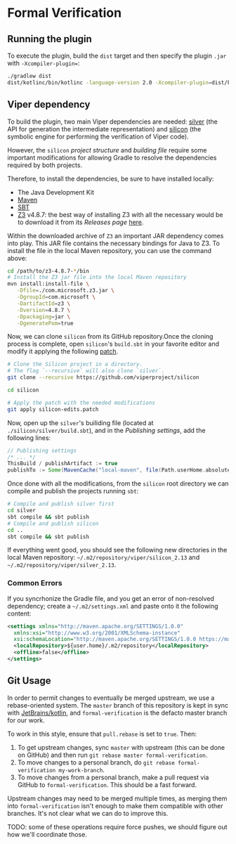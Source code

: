 # Formal Verification

## Running the plugin

To execute the plugin, build the `dist` target and then
specify the plugin `.jar` with `-Xcompiler-plugin=`:

```sh
./gradlew dist
dist/kotlinc/bin/kotlinc -language-version 2.0 -Xcompiler-plugin=dist/kotlinc/lib/formver-compiler-plugin.jar myfile.kt
```

## Viper dependency

To build the plugin, two main Viper dependencies are needed: 
[silver](https://github.com/viperproject/silver) (the API for
generation the intermediate representation) and 
[silicon](https://github.com/viperproject/silicon) (the symbolic engine for
performing the verification of Viper code).

However, the `silicon` *project structure* and *building file* require some
important modifications for allowing Gradle to resolve the dependencies required by both projects.

Therefore, to install the dependencies, be sure to have installed locally:
* The Java Development Kit
* [Maven](https://maven.apache.org/index.html)
* [SBT](https://www.scala-sbt.org/)
* [Z3](https://github.com/Z3Prover/z3) v4.8.7: the best way of installing Z3 with all the necessary would be to
download it from its _Releases page_ [here](https://github.com/Z3Prover/z3/releases/tag/z3-4.8.7).

Within the downloaded archive of `Z3` an important JAR dependency comes into play. This JAR file contains the necessary 
bindings for Java to Z3. To install the file in the local Maven repository, you can use the command above:

```bash
cd /path/to/z3-4.8.7-*/bin
# Install the Z3 jar file into the local Maven repository
mvn install:install-file \
   -Dfile=./com.microsoft.z3.jar \
   -DgroupId=com.microsoft \
   -DartifactId=z3 \
   -Dversion=4.8.7 \
   -Dpackaging=jar \
   -DgeneratePom=true
```

Now, we can clone `silicon` from its GitHub repository.Once the cloning process is complete, open `silicon`'s `build.sbt` in your favorite editor
and modify it applying the following [patch](./resources/patches/silicon-edits.patch).

```bash
# Clone the Silicon project in a directory.
# The flag `--recursive` will also clone `silver`.
git clone --recursive https://github.com/viperproject/silicon

cd silicon

# Apply the patch with the needed modifications
git apply silicon-edits.patch
```


Now, open up the `silver`'s builiding file (located at `./silicon/silver/build.sbt`), and in the _Publishing settings_, 
add the following lines:

```sbt
// Publishing settings
/* ... */
ThisBuild / publishArtifact := true
publishTo := Some(MavenCache("local-maven", file(Path.userHome.absolutePath + "/.m2/repository")))
```

Once done with all the modifications, from the `silicon` root directory we can compile and publish the projects
running `sbt`:

```bash
# Compile and publish silver first
cd silver
sbt compile && sbt publish
# Compile and publish silicon
cd ..
sbt compile && sbt publish
```

If everything went good, you should see the following new directories in the local Maven repository: 
`~/.m2/repository/viper/silicon_2.13` and `~/.m2/repository/viper/silver_2.13`.

### Common Errors

If you syncrhonize the Gradle file, and you get an error of non-resolved dependency; create a `~/.m2/settings.xml`
and paste onto it the following content:

```xml
<settings xmlns="http://maven.apache.org/SETTINGS/1.0.0"
  xmlns:xsi="http://www.w3.org/2001/XMLSchema-instance"
  xsi:schemaLocation="http://maven.apache.org/SETTINGS/1.0.0 https://maven.apache.org/xsd/settings-1.0.0.xsd">
  <localRepository>${user.home}/.m2/repository</localRepository>
  <offline>false</offline>
</settings>
```

## Git Usage

In order to permit changes to eventually be merged upstream,
we use a rebase-oriented system.  The `master` branch of
this repository is kept in sync with [JetBrains/kotlin][0],
and `formal-verification` is the defacto master branch for
our work.

To work in this style, ensure that `pull.rebase` is set to
`true`.  Then:

1. To get upstream changes, sync `master` with upstream
   (this can be done on GitHub) and then run `git rebase master formal-verification`.
3. To move changes to a personal branch, do `git rebase formal-verification my-work-branch`.
4. To move changes from a personal branch, make a pull request
   via GitHub to `formal-verification`.  This should be a
   fast forward.

Upstream changes may need to be merged multiple times, as
merging them into `formal-verification` isn't enough to make
them compatible with other branches.  It's not clear what we
can do to improve this.

TODO: some of these operations require force pushes, we should
figure out how we'll coordinate those.

[0]: https://github.com/JetBrains/kotlin
